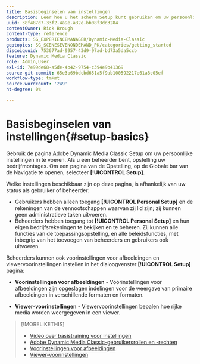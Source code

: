 ```yaml
---
title: Basisbeginselen van instellingen
description: Leer hoe u het scherm Setup kunt gebruiken om uw persoonlijke instellingen in Adobe Dynamic Media Classic in te voeren. Als u een beheerder bent, opstelling uw bedrijfmontages.
uuid: 38f487d7-33f2-4a9e-a32e-bb08f3dd3284
contentOwner: Rick Brough
content-type: reference
products: SG_EXPERIENCEMANAGER/Dynamic-Media-Classic
geptopics: SG_SCENESEVENONDEMAND_PK/categories/getting_started
discoiquuid: 753677ad-9957-43d9-97ad-bd73a5da5ccb
feature: Dynamic Media Classic
role: Admin,User
exl-id: 7e99de68-a5de-4b42-9754-c394e9b41369
source-git-commit: 65e3b69bdcbd651a5f9ab100592217e61a8c05ef
workflow-type: tm+mt
source-wordcount: '249'
ht-degree: 0%

---
```


# Basisbeginselen van instellingen{#setup-basics}

Gebruik de pagina Adobe Dynamic Media Classic Setup om uw persoonlijke instellingen in te voeren. Als u een beheerder bent, opstelling uw bedrijfmontages. Om een pagina van de Opstelling, op de Globale bar van de Navigatie te openen, selecteer **[!UICONTROL Setup]**.

Welke instellingen beschikbaar zijn op deze pagina, is afhankelijk van uw status als gebruiker of beheerder:

* Gebruikers hebben alleen toegang **[!UICONTROL Personal Setup]** en de rekeningen van de vennootschappen waarvan zij lid zijn; zij kunnen geen administratieve taken uitvoeren.
* Beheerders hebben toegang tot **[!UICONTROL Personal Setup]** en hun eigen bedrijfsrekeningen te bekijken en te beheren. Zij kunnen alle functies van de toepassingsopstelling, en alle beleidsfuncties, met inbegrip van het toevoegen van beheerders en gebruikers ook uitvoeren.

Beheerders kunnen ook voorinstellingen voor afbeeldingen en viewervoorinstellingen instellen in het dialoogvenster **[!UICONTROL Setup]** pagina:

* **Voorinstellingen voor afbeeldingen** - Voorinstellingen voor afbeeldingen zijn opgeslagen indelingen voor de weergave van primaire afbeeldingen in verschillende formaten en formaten.

* **Viewer-voorinstellingen** - Viewervoorinstellingen bepalen hoe rijke media worden weergegeven in een viewer.

>[!MORELIKETHIS]
>
>* [Video over basistraining voor instellingen](https://s7d5.scene7.com/s7viewers/html5/VideoViewer.html?videoserverurl=https://s7d5.scene7.com/is/content/&amp;emailurl=https://s7d5.scene7.com/s7/emailFriend&amp;serverUrl=https://s7d5.scene7.com/is/image/&amp;config=Scene7SharedAssets/Universal_HTML5_Video&amp;contenturl=https://s7d5.scene7.com/skins/&amp;asset=S7tutorials/573_Setup%20Basics_converted%20renamed_Getting%20Started-AVS)
>* [Adobe Dynamic Media Classic-gebruikersrollen en -rechten](administration-setup.md#user_administration)
>* [Voorinstellingen voor afbeeldingen](application-setup.md#image_presets)
>* [Viewer-voorinstellingen](application-setup.md#viewer_presets)

